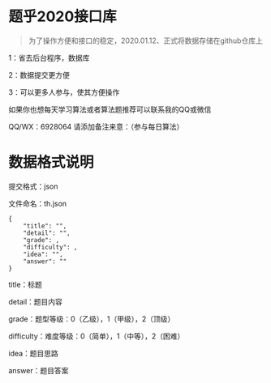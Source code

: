 # 题乎2020接口库

>为了操作方便和接口的稳定，2020.01.12、正式将数据存储在github仓库上

1：省去后台程序，数据库

2：数据提交更方便

3：可以更多人参与，使其方便操作


如果你也想每天学习算法或者算法题推荐可以联系我的QQ或微信

QQ/WX：6928064
请添加备注来意：（参与每日算法）




# 数据格式说明

提交格式：json

文件命名：th.json

```
{
    "title": "",
    "detail": "",
    "grade": ,
    "difficulty": ,
    "idea": "",
    "answer": ""
}
```

title：标题

detail：题目内容

grade：题型等级：0（乙级），1（甲级），2（顶级）

difficulty：难度等级：0（简单），1（中等），2（困难）

idea：题目思路

answer：题目答案